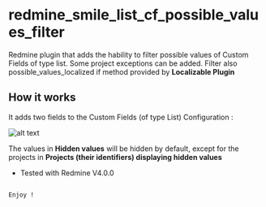 redmine_smile_list_cf_possible_values_filter
============================================

Redmine plugin that adds the hability to filter possible values of Custom Fields of type list.
Some project exceptions can be added.
Filter also possible_values_localized if method provided by **Localizable Plugin**

## How it works

It adds two fields to the Custom Fields (of type List) Configuration :

![alt text](https://github.com/Smile-SA/redmine_smile_list_cf_possible_values_filter/blob/master/documentation/list_custom_field_configuration_EN.png "Exemple Custom Field Configuration")

The values in **Hidden values** will be hidden by default, except for the projects in **Projects (their identifiers) displaying hidden values**

* Tested with Redmine V4.0.0

```

Enjoy !
